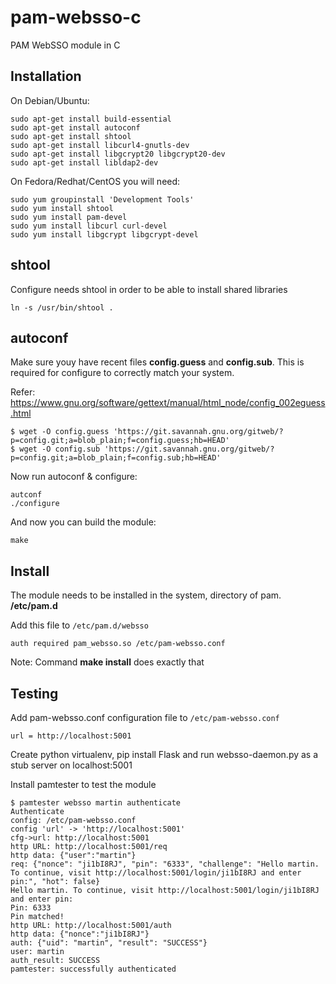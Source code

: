 # pam-websso-c
PAM WebSSO module in C

## Installation

On Debian/Ubuntu:
~~~
sudo apt-get install build-essential
sudo apt-get install autoconf
sudo apt-get install shtool
sudo apt-get install libcurl4-gnutls-dev
sudo apt-get install libgcrypt20 libgcrypt20-dev
sudo apt-get install libldap2-dev
~~~

On Fedora/Redhat/CentOS you will need:
~~~
sudo yum groupinstall 'Development Tools'
sudo yum install shtool
sudo yum install pam-devel
sudo yum install libcurl curl-devel
sudo yum install libgcrypt libgcrypt-devel
~~~

## shtool

Configure needs shtool in order to be able to install shared libraries

~~~
ln -s /usr/bin/shtool .
~~~
## autoconf

Make sure youy have recent files **config.guess** and **config.sub**.
This is required for configure to correctly match your system.

Refer: https://www.gnu.org/software/gettext/manual/html_node/config_002eguess.html

~~~
$ wget -O config.guess 'https://git.savannah.gnu.org/gitweb/?p=config.git;a=blob_plain;f=config.guess;hb=HEAD'
$ wget -O config.sub 'https://git.savannah.gnu.org/gitweb/?p=config.git;a=blob_plain;f=config.sub;hb=HEAD'
~~~

Now run autoconf & configure:

~~~
autconf 
./configure
~~~

And now you can build the module:

~~~
make
~~~

## Install

The module needs to be installed in the system, directory of pam. **/etc/pam.d**

Add this file to ```/etc/pam.d/websso```

~~~
auth required pam_websso.so /etc/pam-websso.conf
~~~

Note:
Command **make install** does exactly that
## Testing

Add pam-websso.conf configuration file to ```/etc/pam-websso.conf```

~~~
url = http://localhost:5001
~~~

Create python virtualenv, pip install Flask and run websso-daemon.py as a stub server on localhost:5001

Install pamtester to test the module

~~~
$ pamtester websso martin authenticate
Authenticate
config: /etc/pam-websso.conf
config 'url' -> 'http://localhost:5001'
cfg->url: http://localhost:5001
http URL: http://localhost:5001/req
http data: {"user":"martin"}
req: {"nonce": "ji1bI8RJ", "pin": "6333", "challenge": "Hello martin. To continue, visit http://localhost:5001/login/ji1bI8RJ and enter pin:", "hot": false}
Hello martin. To continue, visit http://localhost:5001/login/ji1bI8RJ and enter pin:
Pin: 6333
Pin matched!
http URL: http://localhost:5001/auth
http data: {"nonce":"ji1bI8RJ"}
auth: {"uid": "martin", "result": "SUCCESS"}
user: martin
auth_result: SUCCESS
pamtester: successfully authenticated
~~~
